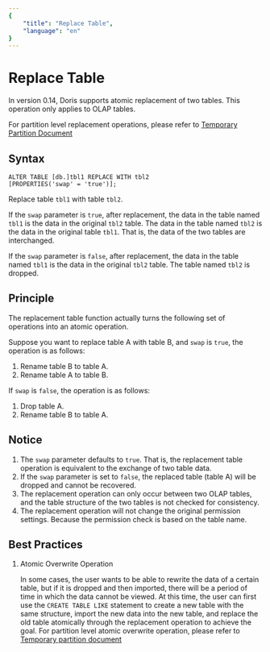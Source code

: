 ```yaml
---
{
    "title": "Replace Table",
    "language": "en"
}
---
```


<!-- 
Licensed to the Apache Software Foundation (ASF) under one
or more contributor license agreements.  See the NOTICE file
distributed with this work for additional information
regarding copyright ownership.  The ASF licenses this file
to you under the Apache License, Version 2.0 (the
"License"); you may not use this file except in compliance
with the License.  You may obtain a copy of the License at

  http://www.apache.org/licenses/LICENSE-2.0

Unless required by applicable law or agreed to in writing,
software distributed under the License is distributed on an
"AS IS" BASIS, WITHOUT WARRANTIES OR CONDITIONS OF ANY
KIND, either express or implied.  See the License for the
specific language governing permissions and limitations
under the License.
-->

# Replace Table

In version 0.14, Doris supports atomic replacement of two tables.
This operation only applies to OLAP tables.

For partition level replacement operations, please refer to [Temporary Partition Document](../../partition/table-temp-partition)

## Syntax

```
ALTER TABLE [db.]tbl1 REPLACE WITH tbl2
[PROPERTIES('swap' = 'true')];
```

Replace table `tbl1` with table `tbl2`.

If the `swap` parameter is `true`, after replacement, the data in the table named `tbl1` is the data in the original `tbl2` table. The data in the table named `tbl2` is the data in the original table `tbl1`. That is, the data of the two tables are interchanged.

If the `swap` parameter is `false`, after replacement, the data in the table named `tbl1` is the data in the original `tbl2` table. The table named `tbl2` is dropped.

## Principle

The replacement table function actually turns the following set of operations into an atomic operation.

Suppose you want to replace table A with table B, and `swap` is `true`, the operation is as follows:

1. Rename table B to table A.
2. Rename table A to table B.

If `swap` is `false`, the operation is as follows:

1. Drop table A.
2. Rename table B to table A.

## Notice

1. The `swap` parameter defaults to `true`. That is, the replacement table operation is equivalent to the exchange of two table data.
2. If the `swap` parameter is set to `false`, the replaced table (table A) will be dropped and cannot be recovered.
3. The replacement operation can only occur between two OLAP tables, and the table structure of the two tables is not checked for consistency.
4. The replacement operation will not change the original permission settings. Because the permission check is based on the table name.

## Best Practices

1. Atomic Overwrite Operation

    In some cases, the user wants to be able to rewrite the data of a certain table, but if it is dropped and then imported, there will be a period of time in which the data cannot be viewed. At this time, the user can first use the `CREATE TABLE LIKE` statement to create a new table with the same structure, import the new data into the new table, and replace the old table atomically through the replacement operation to achieve the goal. For partition level atomic overwrite operation, please refer to [Temporary partition document](../partition/table-temp-partition)
